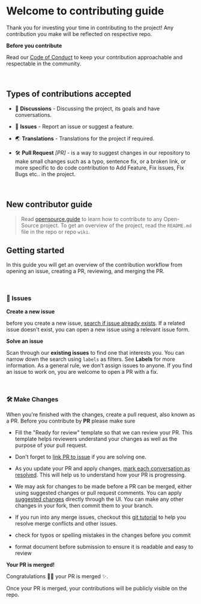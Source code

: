 # Welcome to contributing guide

Thank you for investing your time in contributing to the project! Any contribution you make will be reflected on respective repo.

**Before you contribute**


Read our [Code of Conduct](https://github.com/sujaykumarh-ansible/.github/blob/main/CODE_OF_CONDUCT.md) to keep your contribution approachable and respectable in the community.


<br>

## Types of contributions accepted

* 📣 **Discussions** - Discussing the project, its goals and have conversations.

* 🐞 **Issues** - Report an issue or suggest a feature.

* 🌏 **Translations** - Translations for the project if required.

* 🛠️ **Pull Request** *[PR]* - is a way to suggest changes in our repository to make small changes such as a typo, sentence fix, or a broken link, or more specific to do code contribution to Add Feature, Fix issues, Fix Bugs etc.. in the project. 

<br>

## New contributor guide

> Read [opensource.guide](https://opensource.guide/how-to-contribute/) to learn how to contribute to any Open-Source project.
To get an overview of the project, read the `README.md` file in the repo or repo `wiki`. 

## Getting started

In this guide you will get an overview of the contribution workflow from opening an issue, creating a PR, reviewing, and merging the PR.

<br>

### 🐞 Issues

**Create a new issue** 

before you create a new issue, [search if issue already exists](https://docs.github.com/en/search-github/searching-on-github/searching-issues-and-pull-requests). If a related issue doesn't exist, you can open a new issue using a relevant issue form.

**Solve an issue**

Scan through our **existing issues** to find one that interests you. You can narrow down the search using `labels` as filters. See **Labels** for more information. As a general rule, we don’t assign issues to anyone. If you find an issue to work on, you are welcome to open a PR with a fix.

<br>

### 🛠️ Make Changes

When you're finished with the changes, create a pull request, also known as a PR. Before you contribute by **PR** please make sure


* Fill the "Ready for review" template so that we can review your PR. This template helps reviewers understand your changes as well as the purpose of your pull request.

* Don't forget to [link PR to issue](https://docs.github.com/en/issues/tracking-your-work-with-issues/linking-a-pull-request-to-an-issue) if you are solving one.

* As you update your PR and apply changes, [mark each conversation as resolved](https://docs.github.com/en/github/collaborating-with-issues-and-pull-requests/commenting-on-a-pull-request#resolving-conversations). This will help us to understand how your PR is progressing.

* We may ask for changes to be made before a PR can be merged, either using suggested changes or pull request comments. You can apply [suggested changes](https://docs.github.com/en/pull-requests/collaborating-with-pull-requests/reviewing-changes-in-pull-requests/incorporating-feedback-in-your-pull-request) directly through the UI. You can make any other changes in your fork, then commit them to your branch.

* If you run into any merge issues, checkout this [git tutorial](https://lab.github.com/githubtraining/managing-merge-conflicts) to help you resolve merge conflicts and other issues.
* check for typos or spelling mistakes in the changes before you commit

* format document before submission to ensure it is readable and easy to review

**Your PR is merged!**

Congratulations 🎉🎉 your PR is merged ✨.

Once your PR is merged, your contributions will be publicly visible on the repo.


<!-- based on https://github.com/github/docs/blob/main/CONTRIBUTING.md -->
